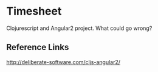 Timesheet
==========

Clojurescript and Angular2 project. What could go wrong?

Reference Links
---------------
http://deliberate-software.com/cljs-angular2/
